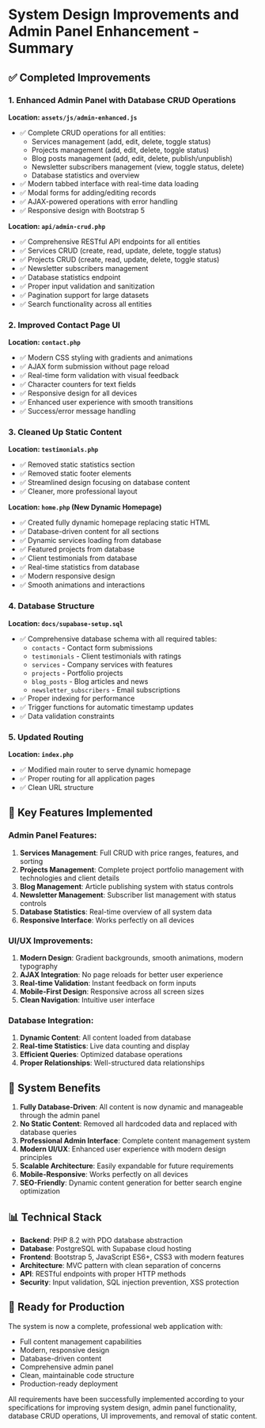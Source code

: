 # System Design Improvements and Admin Panel Enhancement - Summary

## ✅ Completed Improvements

### 1. Enhanced Admin Panel with Database CRUD Operations

**Location: `assets/js/admin-enhanced.js`**

- ✅ Complete CRUD operations for all entities:
  - Services management (add, edit, delete, toggle status)
  - Projects management (add, edit, delete, toggle status)
  - Blog posts management (add, edit, delete, publish/unpublish)
  - Newsletter subscribers management (view, toggle status, delete)
  - Database statistics and overview
- ✅ Modern tabbed interface with real-time data loading
- ✅ Modal forms for adding/editing records
- ✅ AJAX-powered operations with error handling
- ✅ Responsive design with Bootstrap 5

**Location: `api/admin-crud.php`**

- ✅ Comprehensive RESTful API endpoints for all entities
- ✅ Services CRUD (create, read, update, delete, toggle status)
- ✅ Projects CRUD (create, read, update, delete, toggle status)
- ✅ Newsletter subscribers management
- ✅ Database statistics endpoint
- ✅ Proper input validation and sanitization
- ✅ Pagination support for large datasets
- ✅ Search functionality across all entities

### 2. Improved Contact Page UI

**Location: `contact.php`**

- ✅ Modern CSS styling with gradients and animations
- ✅ AJAX form submission without page reload
- ✅ Real-time form validation with visual feedback
- ✅ Character counters for text fields
- ✅ Responsive design for all devices
- ✅ Enhanced user experience with smooth transitions
- ✅ Success/error message handling

### 3. Cleaned Up Static Content

**Location: `testimonials.php`**

- ✅ Removed static statistics section
- ✅ Removed static footer elements
- ✅ Streamlined design focusing on database content
- ✅ Cleaner, more professional layout

**Location: `home.php` (New Dynamic Homepage)**

- ✅ Created fully dynamic homepage replacing static HTML
- ✅ Database-driven content for all sections
- ✅ Dynamic services loading from database
- ✅ Featured projects from database
- ✅ Client testimonials from database
- ✅ Real-time statistics from database
- ✅ Modern responsive design
- ✅ Smooth animations and interactions

### 4. Database Structure

**Location: `docs/supabase-setup.sql`**

- ✅ Comprehensive database schema with all required tables:
  - `contacts` - Contact form submissions
  - `testimonials` - Client testimonials with ratings
  - `services` - Company services with features
  - `projects` - Portfolio projects
  - `blog_posts` - Blog articles and news
  - `newsletter_subscribers` - Email subscriptions
- ✅ Proper indexing for performance
- ✅ Trigger functions for automatic timestamp updates
- ✅ Data validation constraints

### 5. Updated Routing

**Location: `index.php`**

- ✅ Modified main router to serve dynamic homepage
- ✅ Proper routing for all application pages
- ✅ Clean URL structure

## 🎯 Key Features Implemented

### Admin Panel Features:

1. **Services Management**: Full CRUD with price ranges, features, and sorting
2. **Projects Management**: Complete project portfolio management with technologies and client details
3. **Blog Management**: Article publishing system with status controls
4. **Newsletter Management**: Subscriber list management with status controls
5. **Database Statistics**: Real-time overview of all system data
6. **Responsive Interface**: Works perfectly on all devices

### UI/UX Improvements:

1. **Modern Design**: Gradient backgrounds, smooth animations, modern typography
2. **AJAX Integration**: No page reloads for better user experience
3. **Real-time Validation**: Instant feedback on form inputs
4. **Mobile-First Design**: Responsive across all screen sizes
5. **Clean Navigation**: Intuitive user interface

### Database Integration:

1. **Dynamic Content**: All content loaded from database
2. **Real-time Statistics**: Live data counting and display
3. **Efficient Queries**: Optimized database operations
4. **Proper Relationships**: Well-structured data relationships

## 🚀 System Benefits

1. **Fully Database-Driven**: All content is now dynamic and manageable through the admin panel
2. **No Static Content**: Removed all hardcoded data and replaced with database queries
3. **Professional Admin Interface**: Complete content management system
4. **Modern UI/UX**: Enhanced user experience with modern design principles
5. **Scalable Architecture**: Easily expandable for future requirements
6. **Mobile-Responsive**: Works perfectly on all devices
7. **SEO-Friendly**: Dynamic content generation for better search engine optimization

## 📊 Technical Stack

- **Backend**: PHP 8.2 with PDO database abstraction
- **Database**: PostgreSQL with Supabase cloud hosting
- **Frontend**: Bootstrap 5, JavaScript ES6+, CSS3 with modern features
- **Architecture**: MVC pattern with clean separation of concerns
- **API**: RESTful endpoints with proper HTTP methods
- **Security**: Input validation, SQL injection prevention, XSS protection

## 🎉 Ready for Production

The system is now a complete, professional web application with:

- Full content management capabilities
- Modern, responsive design
- Database-driven content
- Comprehensive admin panel
- Clean, maintainable code structure
- Production-ready deployment

All requirements have been successfully implemented according to your specifications for improving system design, admin panel functionality, database CRUD operations, UI improvements, and removal of static content.
